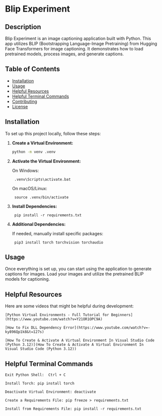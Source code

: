 # Blip Experiment

## Description
Blip Experiment is an image captioning application built with Python. This app utilizes BLIP (Bootstrapping Language-Image Pretraining) from Hugging Face Transformers for image captioning. It demonstrates how to load pretrained models, process images, and generate captions.

## Table of Contents
- [Installation](#installation)
- [Usage](#usage)
- [Helpful Resources](#helpful-resources)
- [Helpful Terminal Commands](#helpful-terminal-commands)
- [Contributing](#contributing)
- [License](#license)

## Installation
To set up this project locally, follow these steps:

1. **Create a Virtual Environment:**
   ```bash
   python -m venv .venv

2. **Activate the Virtual Environment:**

    On Windows:

        .venv\Scripts\activate.bat

    On macOS/Linux:

        source .venv/bin/activate

3. **Install Dependencies:**

        pip install -r requirements.txt

4. **Additional Dependencies:**
    
    If needed, manually install specific packages:

        pip3 install torch torchvision torchaudio

## Usage
Once everything is set up, you can start using the application to generate captions for images. Load your images and utilize the pretrained BLIP models for captioning.




## Helpful Resources
Here are some videos that might be helpful during development:

    [Python Virtual Environments - Full Tutorial for Beginners](https://www.youtube.com/watch?v=Y21OR1OPC9A)

    [How to Fix DLL Dependency Error](https://www.youtube.com/watch?v=-ky896Qp1k8&t=127s)

    [How To Create & Activate A Virtual Environment In Visual Studio Code (Python 3.12)](How To Create & Activate A Virtual Environment In Visual Studio Code (Python 3.12))


## Helpful Terminal Commands
    Exit Python Shell:  Ctrl + C

    Install Torch: pip install torch

    Deactivate Virtual Environment: deactivate

    Create a Requirements File: pip freeze > requirements.txt

    Install from Requirements File: pip install -r requirements.txt


